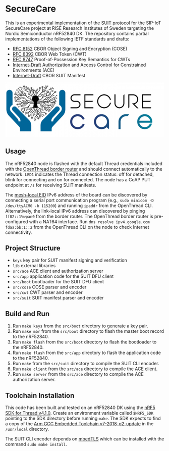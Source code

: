 # SecureCare
This is an experimental implementation of the [SUIT protocol](https://datatracker.ietf.org/wg/suit/about/) for the SIP-IoT SecureCare project at RISE Research Institutes of Sweden targeting the Nordic Semiconductor nRF52840 DK. The repository contains partial implementations of the following IETF standards and drafts:
- [RFC 8152](https://tools.ietf.org/html/rfc8152) CBOR Object Signing and Encryption (COSE)
- [RFC 8392](https://tools.ietf.org/html/rfc8392/) CBOR Web Token (CWT)
- [RFC 8747](https://tools.ietf.org/html/rfc8747) Proof-of-Possession Key Semantics for CWTs
- [Internet-Draft](https://datatracker.ietf.org/doc/draft-ietf-ace-oauth-authz/) Authorization and Access Control for Constrained Environments (ACE)
- [Internet-Draft](https://datatracker.ietf.org/doc/draft-ietf-suit-manifest/) CBOR SUIT Manifest

![alt text](https://github.com/lindemer/securecare/blob/master/securecare.png "SecureCare logo")

## Usage
The nRF52840 node is flashed with the default Thread credentials included with the [OpenThread border router](https://github.com/openthread/ot-br-posix) and should connect automatically to the network. `LED1` indicates the Thread connection status: off for detached, blink for connecting and on for connected. The node has a CoAP PUT endpoint at `/s` for receiving SUIT manifests. 

The [mesh-local EID](https://openthread.io/guides/thread-primer/ipv6-addressing) IPv6 address of the board can be discovered by connecting a serial port communication program (e.g., `sudo minicom -D /dev/ttyACM0 -b 115200`) and running `ipaddr` from the OpenThread CLI. Alternatively, the link-local IPv6 address can discovered by pinging `ff02::1%wpan0` from the border router. The OpenThread border router is pre-configured with a NAT64 interface. Run `dns resolve ipv4.google.com fdaa:bb:1::2` from the OpenThread CLI on the node to check Internet connectivity.

## Project Structure
- `keys` key pair for SUIT manifest signing and verification
- `lib` external libraries 
- `src/ace` ACE client and authorization server
- `src/app` application code for the SUIT DFU client
- `src/boot` bootloader for the SUIT DFU client
- `src/cose` COSE parser and encoder
- `src/cwt` CWT parser and encoder
- `src/suit` SUIT manifest parser and encoder

## Build and Run
1. Run `make keys` from the `src/boot` directory to generate a key pair.
2. Run `make mbr` from the `src/boot` directory to flash the master boot record to the nRF52840.
3. Run `make flash` from the `src/boot` directory to flash the bootloader to the nRF52840.
4. Run `make flash` from the `src/app` directory to flash the application code to the nRF52840.
5. Run `make` from the `src/suit` directory to compile the SUIT CLI encoder.
6. Run `make client` from the `src/ace` directory to compile the ACE client.
7. Run `make server` from the `src/ace` directory to compile the ACE authorization server.

## Toolchain Installation
This code has been built and tested on an nRF52840 DK using the [nRF5 SDK for Thread v4.1.0](https://www.nordicsemi.com/Software-and-tools/Software/nRF5-SDK-for-Thread-and-Zigbee/Download). Create an environment variable called `$NRF5_SDK` pointing to the SDK directory before running `make`. The SDK expects to find a copy of the [Arm GCC Embedded Toolchain v7-2018-q2-update](https://developer.arm.com/open-source/gnu-toolchain/gnu-rm/downloads) in the `/usr/local` directory.

The SUIT CLI encoder depends on [mbedTLS](https://github.com/ARMmbed/mbedtls) which can be installed with the command `sudo make install`. 
